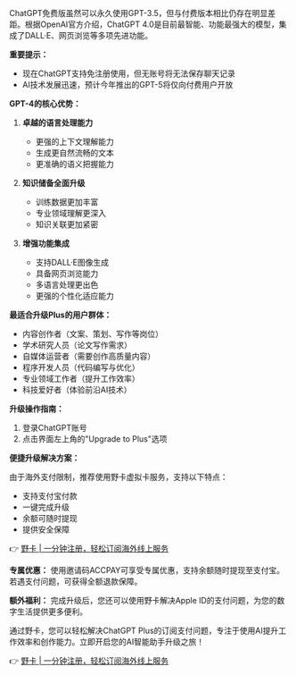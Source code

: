 ChatGPT免费版虽然可以永久使用GPT-3.5，但与付费版本相比仍存在明显差距。根据OpenAI官方介绍，ChatGPT 4.0是目前最智能、功能最强大的模型，集成了DALL·E、网页浏览等多项先进功能。

**重要提示：**
- 现在ChatGPT支持免注册使用，但无账号将无法保存聊天记录
- AI技术发展迅速，预计今年推出的GPT-5将仅向付费用户开放

**GPT-4的核心优势：**

1. **卓越的语言处理能力**
   - 更强的上下文理解能力
   - 生成更自然流畅的文本
   - 更准确的语义把握能力

2. **知识储备全面升级**
   - 训练数据更加丰富
   - 专业领域理解更深入
   - 知识关联更加紧密

3. **增强功能集成**
   - 支持DALL·E图像生成
   - 具备网页浏览能力
   - 多语言处理更出色
   - 更强的个性化适应能力

**最适合升级Plus的用户群体：**

- 内容创作者（文案、策划、写作等岗位）
- 学术研究人员（论文写作需求）
- 自媒体运营者（需要创作高质量内容）
- 程序开发人员（代码编写与优化）
- 专业领域工作者（提升工作效率）
- 科技爱好者（体验前沿AI技术）

**升级操作指南：**

1. 登录ChatGPT账号
2. 点击界面左上角的"Upgrade to Plus"选项

**便捷升级解决方案：**

由于海外支付限制，推荐使用野卡虚拟卡服务，支持以下特点：

- 支持支付宝付款
- 一键完成升级
- 余额可随时提现
- 提供安全保障

👉 [野卡 | 一分钟注册，轻松订阅海外线上服务](https://bit.ly/bewildcard)

**专属优惠：**
使用邀请码ACCPAY可享受专属优惠，支持余额随时提现至支付宝。若遇支付问题，可获得全额退款保障。

**额外福利：**
完成升级后，您还可以使用野卡解决Apple ID的支付问题，为您的数字生活提供更多便利。

通过野卡，您可以轻松解决ChatGPT Plus的订阅支付问题，专注于使用AI提升工作效率和创作能力。立即开启您的AI智能助手升级之旅！

👉 [野卡 | 一分钟注册，轻松订阅海外线上服务](https://bit.ly/bewildcard)